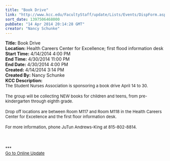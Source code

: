 ```yaml
---
title: "Book Drive"
link: "http://www.kcc.edu/FacultyStaff/update/Lists/Events/DispForm.aspx?ID=515"
sort_date: 1397506468000
pubDate: "14 Apr 2014 20:14:28 GMT"
creator: "Nancy Schunke"
---
```


<div><b>Title:</b> Book Drive</div>
<div><b>Location:</b> Health Careers Center for Excellence; first flood information desk</div>
<div><b>Start Time:</b> 4/14/2014 4:00 PM</div>
<div><b>End Time:</b> 4/30/2014 11:00 PM</div>
<div><b>End Date:</b> 4/30/2014 4:00 PM</div>
<div><b>Created:</b> 4/14/2014 3:14 PM</div>
<div><b>Created By:</b> Nancy Schunke</div>
<div><b>KCC Description:</b> <div class="ExternalClass0F069C57A5344AA1B20C745A85449414">
<div>
<p style="margin:0in 0in 0pt" class="MsoNormal"><font size="2">The Student Nurses Association is sponsoring a book drive April 14 to 30. </font></p>
<p style="margin:0in 0in 0pt" class="MsoNormal"><font size="2"></font> </p>
<p style="margin:0in 0in 0pt" class="MsoNormal"><font size="2">The group will be collecting NEW books for children and teens, from pre-kindergarten through eighth grade.</font></p>
<p style="margin:0in 0in 0pt" class="MsoNormal"><font size="2"></font> </p>
<p style="margin:0in 0in 0pt" class="MsoNormal"><font size="2">Drop off locations are between Room M117 and Room M118 in the Health Careers Center for Excellence and the first floor information desk.</font></p>
<p style="margin:0in 0in 0pt" class="MsoNormal"><font size="2"></font> </p>
<p style="margin:0in 0in 0pt" class="MsoNormal"><font size="2">For more information, phone JuTun Andrews-King at 815-802-8814.</font></p>
<p style="margin:0in 0in 0pt" class="MsoNormal"><font size="3" face="Calibri"></font> </p>
<p style="margin:0in 0in 0pt" class="MsoNormal"><font size="3" face="Calibri"></font> </p>
<div><font size="2"></font></div>
<div><br /><font size="2">***</font></div>
<div><font size="2"></font></div>
<div><font size="2"><a href="/FacultyStaff/update/Pages/dailyupdate.aspx">Go to Online Update</a></font></div>
<div><font size="2"></font></div>
<p style="margin:0in 0in 0pt" class="MsoNormal"><font size="3" face="Calibri"></font> </p></div></div></div>

